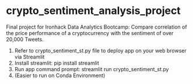 # crypto_sentiment_analysis_project
Final project for Ironhack Data Analytics Bootcamp: Compare correlation of the price performance of a cryptocurrency with the sentiment of over 20,000 Tweets. 

1. Refer to crypto_sentiment_st.py file to deploy app on your web browser via Streamlit
2. Install streamlit: pip install streamlit 
3. Run app command prompt: streamlit run crypto_sentiment_st.py 
4. (Easier to run on Conda Environment)

